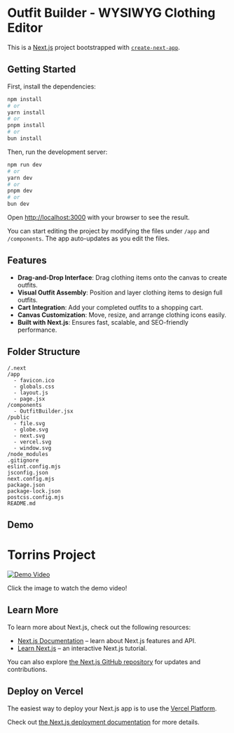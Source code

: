 # Outfit Builder - WYSIWYG Clothing Editor

This is a [Next.js](https://nextjs.org) project bootstrapped with [`create-next-app`](https://github.com/vercel/next.js/tree/canary/packages/create-next-app).

## Getting Started

First, install the dependencies:

```bash
npm install
# or
yarn install
# or
pnpm install
# or
bun install
```

Then, run the development server:

```bash
npm run dev
# or
yarn dev
# or
pnpm dev
# or
bun dev
```

Open [http://localhost:3000](http://localhost:3000) with your browser to see the result.

You can start editing the project by modifying the files under `/app` and `/components`. The app auto-updates as you edit the files.

## Features

- **Drag-and-Drop Interface**: Drag clothing items onto the canvas to create outfits.
- **Visual Outfit Assembly**: Position and layer clothing items to design full outfits.
- **Cart Integration**: Add your completed outfits to a shopping cart.
- **Canvas Customization**: Move, resize, and arrange clothing icons easily.
- **Built with Next.js**: Ensures fast, scalable, and SEO-friendly performance.

## Folder Structure

```
/.next
/app
  - favicon.ico
  - globals.css
  - layout.js
  - page.jsx
/components
  - OutfitBuilder.jsx
/public
  - file.svg
  - globe.svg
  - next.svg
  - vercel.svg
  - window.svg
/node_modules
.gitignore
eslint.config.mjs
jsconfig.json
next.config.mjs
package.json
package-lock.json
postcss.config.mjs
README.md
```

## Demo

# Torrins Project

[![Demo Video](https://drive.google.com/file/d/1etCTSkAcabGrSiy3rWumm6WeEnFN_TyD/view?usp=sharing)](https://drive.google.com/file/d/1etCTSkAcabGrSiy3rWumm6WeEnFN_TyD)

Click the image to watch the demo video!


## Learn More

To learn more about Next.js, check out the following resources:

- [Next.js Documentation](https://nextjs.org/docs) – learn about Next.js features and API.
- [Learn Next.js](https://nextjs.org/learn) – an interactive Next.js tutorial.

You can also explore [the Next.js GitHub repository](https://github.com/vercel/next.js) for updates and contributions.

## Deploy on Vercel

The easiest way to deploy your Next.js app is to use the [Vercel Platform](https://vercel.com/new?utm_medium=default-template&filter=next.js&utm_source=create-next-app&utm_campaign=create-next-app-readme).

Check out [the Next.js deployment documentation](https://nextjs.org/docs/app/building-your-application/deploying) for more details.
